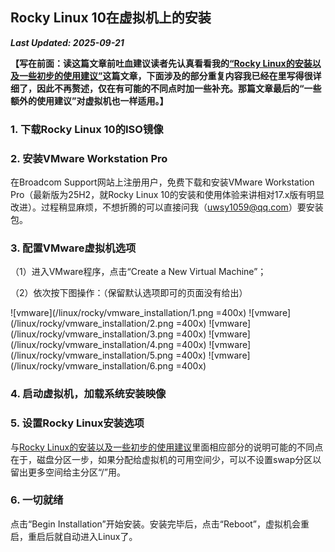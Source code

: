 ## Rocky Linux 10在虚拟机上的安装

***Last Updated: 2025-09-21***

**【写在前面：读这篇文章前吐血建议读者先认真看看我的[“Rocky Linux的安装以及一些初步的使用建议”](/linux/rocky/installation/)这篇文章，下面涉及的部分重复内容我已经在里写得很详细了，因此不再赘述，仅在有可能的不同点时加一些补充。那篇文章最后的“一些额外的使用建议”对虚拟机也一样适用。】**

### 1. 下载Rocky Linux 10的ISO镜像

### 2. 安装VMware Workstation Pro

在Broadcom Support网站上注册用户，免费下载和安装VMware Workstation Pro（最新版为25H2，就Rocky Linux 10的安装和使用体验来讲相对17.x版有明显改进）。过程稍显麻烦，不想折腾的可以直接问我（uwsy1059@qq.com）要安装包。

### 3. 配置VMware虚拟机选项

（1）进入VMware程序，点击“Create a New Virtual Machine”；

（2）依次按下图操作：（保留默认选项即可的页面没有给出）

![vmware](/linux/rocky/vmware_installation/1.png =400x)
![vmware](/linux/rocky/vmware_installation/2.png =400x)
![vmware](/linux/rocky/vmware_installation/3.png =400x)
![vmware](/linux/rocky/vmware_installation/4.png =400x)
![vmware](/linux/rocky/vmware_installation/5.png =400x)
![vmware](/linux/rocky/vmware_installation/6.png =400x)

### 4. 启动虚拟机，加载系统安装映像

### 5. 设置Rocky Linux安装选项

与[Rocky Linux的安装以及一些初步的使用建议](/linux/rocky/installation/)里面相应部分的说明可能的不同点在于，磁盘分区一步，如果分配给虚拟机的可用空间少，可以不设置swap分区以留出更多空间给主分区“/”用。

### 6. 一切就绪

点击“Begin Installation”开始安装。安装完毕后，点击“Reboot”，虚拟机会重启，重启后就自动进入Linux了。


